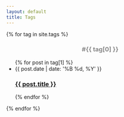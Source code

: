 ```yaml
---
layout: default
title: Tags
---
```

<div class="home" id="home">
  {% for tag in site.tags %}
  <h3 style="
      color: #888;
      text-align: center;
  " class="posts">#{{ tag[0] }}</h3>
  <ul class="posts noList">
    {% for post in tag[1] %}
    <li>
        <span class="date">{{ post.date | date: '%B %d, %Y' }}</span>
        <h3><a class="post-link" href="{{ post.url | prepend: site.baseurl }}">{{ post.title }}</a></h3>
    </li>
    {% endfor %}
  </ul>
  {% endfor %}
</div>